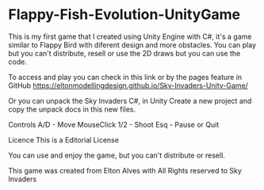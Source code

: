 # Flappy-Fish-Evolution-UnityGame
This is my first game that I created using Unity Engine with C#, it's a game similar to Flappy Bird with diferent design and more obstacles. 
You can play but you can't distribute, resell or use the 2D draws but you can use the code.

To access and play you can check in this link or by the pages feature in GitHub https://eltonmodellingdesign.github.io/Sky-Invaders-Unity-Game/

Or you can unpack the Sky Invaders C#, in Unity Create a new project and copy the unpack docs in this new files.

Controls A/D - Move MouseClick 1/2 - Shoot Esq - Pause or Quit

Licence This is a Editorial License

You can use and enjoy the game, but you can't distribute or resell.

This game was created from Elton Alves with All Rights reserved to Sky Invaders
